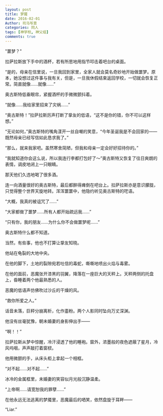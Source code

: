 ```yaml
---
layout: post
title: 梦魇
date: 2016-02-01
Author: 司马写意
categories: 同人
tags: [神学校, 神父组]
comments: true
---
```


"噩梦？"

拉萨拉斯放下手中的酒杯，若有所思地用指节叩击着吧台的桌面。

“是的，母亲在信里说，一旦我回到家里，全家人就会莫名奇妙地开始做噩梦。原本，她没想过这件事与我有关，但是，一旦我休假结束返回学校，一切就会恢复正常。简直就像……就像……”

奥古斯特低垂眼帘，紧握酒杯的手微微颤抖着。

“就像……我给家里招来了灾祸……”

“奥古斯特！”拉萨拉斯厉声打断了挚友的低语，“这不是你的错，你不可以这样想。”

“无论如何，”奥古斯特的嘴角漾开一丝自嘲的笑意，“今年圣诞我是不会回家的——既然母亲已经写信如此恳求我了。”

“那么，就来我家吧。虽然寒舍简陋，但我和母亲一定会好好招待你的。”

“我就知道你会这么说，所以我连行李都打包好了～”奥古斯特又恢复了往日爽朗的表情，调皮地闭上一只眼睛。

那天他们久违地喝了很多酒。

连一向酒量很好的奥古斯特，最后都醉得瘫倒在吧台上。拉萨拉斯亦是意识朦胧，只觉得整个世界天旋地转。浑浑噩噩中，他隐约听见奥古斯特的呓语。

“大概，我真的被诅咒了……”

“大家都做了噩梦……所有人都开始疏远我……”

“只有你，我的朋友……为什么你不会做噩梦呢……”

奥古斯特什么都不知道。

当然，有些事，他也不打算让挚友知晓。

他站在龟裂的大地中央。

在他的脚下，土地的裂隙宛若吐信的毒蛇，嘶嘶地喷出火焰与毒雾。

在他的面前，恶魔张开漆黑的羽翼，降落在一座巨大的天秤上。天秤两侧的托盘上，昏睡着两个他最熟悉的人。

恶魔的低语声仿佛吹过沙丘的干燥的风。

“救你所爱之人。”

话音未落，巨秤分崩离析，化作齑粉。两个人影同时坠向万丈深渊。

他没有丝毫犹豫，朝未婚妻的身影伸出手——

“啊！！”

拉萨拉斯从梦中惊醒，冷汗浸透了他的睡袍。窗外，浓墨般的夜色遮蔽了星月，冷风呜咽，声声敲打着窗棂。

他用微颤的手，从床头柜上拿起一个相框。

“对不起……对不起……”

冰冷的金属框里，未婚妻的笑容似月光般沉静温柔。

“上帝啊……请宽恕我的罪孽……”

在他永远无法逃离的梦魇里，恶魔最后的哂笑，依然盘旋于耳畔——

“Liar.”

